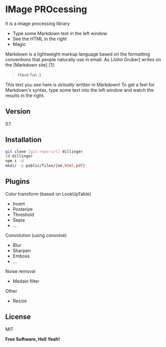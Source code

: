 IMage PROcessing
=========

It is a image processing library

  - Type some Markdown text in the left window
  - See the HTML in the right
  - Magic

Markdown is a lightweight markup language based on the formatting conventions that people naturally use in email.  As [John Gruber] writes on the [Markdown site] [1]:

> Have fun :)

This text you see here is *actually* written in Markdown! To get a feel for Markdown's syntax, type some text into the left window and watch the results in the right.  

Version
----

0.1

Installation
--------------

```sh
git clone [git-repo-url] dillinger
cd dillinger
npm i -d
mkdir -p public/files/{md,html,pdf}
```

Plugins
--------------

Color transform (based on LookUpTable)
  - Invert
  - Posterize
  - Threshold
  - Sepia
  - ...

Convolution (using convolve)
  - Blur
  - Sharpen
  - Emboss
  - ...

Noise removal
  - Medain filter

Other
  - Resize

License
----

MIT


**Free Software, Hell Yeah!**

